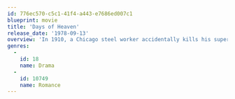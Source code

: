 ```yaml
---
id: 776ec570-c5c1-41f4-a443-e7686ed007c1
blueprint: movie
title: 'Days of Heaven'
release_date: '1978-09-13'
overview: 'In 1910, a Chicago steel worker accidentally kills his supervisor and flees to the Texas panhandle with his girlfriend and little sister to work harvesting wheat in the fields of a stoic farmer. A love triangle, a swarm of locusts, a hellish fire—Malick captures it all with dreamlike authenticity, creating at once a timeless American idyll and a gritty evocation of turn-of-the-century labor.'
genres:
  -
    id: 18
    name: Drama
  -
    id: 10749
    name: Romance
---
```


